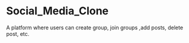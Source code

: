 # Social_Media_Clone
A platform where users can create group, join groups ,add posts, delete post, etc.
